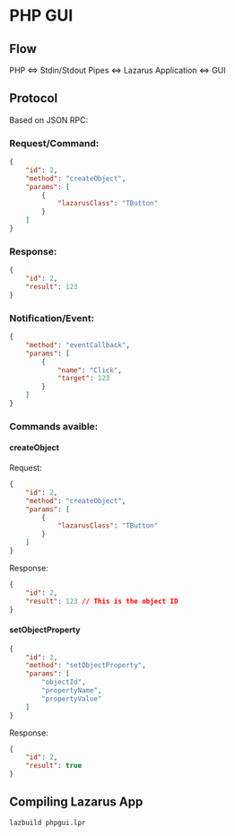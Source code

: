 # PHP GUI

## Flow

PHP <=> Stdin/Stdout Pipes <=> Lazarus Application <=> GUI

## Protocol

Based on JSON RPC:

### Request/Command:

```json
{
	"id": 2,
	"method": "createObject",
	"params": [
		{
			"lazarusClass": "TButton"
		}
	]
}
```

### Response:

```json
{
	"id": 2,
	"result": 123
}
```

### Notification/Event:

```json
{
	"method": "eventCallback",
	"params": [
		{
			"name": "Click",
			"target": 123
		}
	]
}
```

### Commands avaible:

#### createObject

Request:

```json
{
	"id": 2,
	"method": "createObject",
	"params": [
		{
			"lazarusClass": "TButton"
		}
	]
}
```

Response:

```json
{
	"id": 2,
	"result": 123 // This is the object ID
}
```

#### setObjectProperty

```json
{
	"id": 2,
	"method": "setObjectProperty",
	"params": [
		"objectId",
		"propertyName",
		"propertyValue"
	]
}
```

Response:

```json
{
	"id": 2,
	"result": true
}
```


## Compiling Lazarus App

```bash
lazbuild phpgui.lpr
```